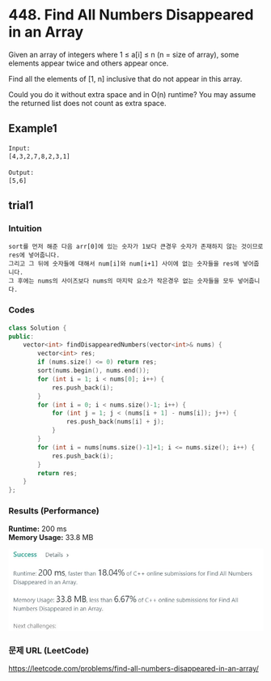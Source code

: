 # 448. Find All Numbers Disappeared in an Array
Given an array of integers where 1 ≤ a[i] ≤ n (n = size of array), some elements appear twice and others appear once.  

Find all the elements of [1, n] inclusive that do not appear in this array.  

Could you do it without extra space and in O(n) runtime? You may assume the returned list does not count as extra space.   


## Example1

```
Input:
[4,3,2,7,8,2,3,1]

Output:
[5,6]
```

## trial1
### Intuition
```
sort를 먼저 해준 다음 arr[0]에 있는 숫자가 1보다 큰경우 숫자가 존재하지 않는 것이므로 res에 넣어줍니다. 
그리고 그 뒤에 숫자들에 대해서 num[i]와 num[i+1] 사이에 없는 숫자들을 res에 넣어줍니다.
그 후에는 nums의 사이즈보다 nums의 마지막 요소가 작은경우 없는 숫자들을 모두 넣어줍니다.
```
### Codes  
```cpp
class Solution {
public:
    vector<int> findDisappearedNumbers(vector<int>& nums) {
        vector<int> res;
        if (nums.size() <= 0) return res;
        sort(nums.begin(), nums.end());
        for (int i = 1; i < nums[0]; i++) {
            res.push_back(i);
        }
        for (int i = 0; i < nums.size()-1; i++) {
            for (int j = 1; j < (nums[i + 1] - nums[i]); j++) {
                res.push_back(nums[i] + j);
            }           
        }
        for (int i = nums[nums.size()-1]+1; i <= nums.size(); i++) {
            res.push_back(i);
        }
        return res;
    }
};
```

### Results (Performance)  
**Runtime:**  200 ms  
**Memory Usage:** 	33.8 MB  


<p align="center"> 
<img src="./capture.JPG">
</p>



### 문제 URL (LeetCode)  
https://leetcode.com/problems/find-all-numbers-disappeared-in-an-array/